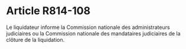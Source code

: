 # Article R814-108

Le liquidateur informe la Commission nationale des administrateurs judiciaires ou la Commission nationale des mandataires judiciaires de la clôture de la liquidation.
